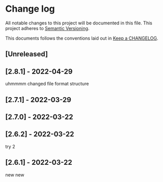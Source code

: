 # Change log
All notable changes to this project will be documented in this file.
This project adheres to [Semantic Versioning](https://semver.org/spec/v2.0.0.html).

This documents follows the conventions laid out in [Keep a CHANGELOG](http://keepachangelog.com/).

## [Unreleased]


## [2.8.1] - 2022-04-29
uhmmmm changed file format structure

## [2.7.1] - 2022-03-29


## [2.7.0] - 2022-03-22


## [2.6.2] - 2022-03-22
try 2

## [2.6.1] - 2022-03-22
new new
